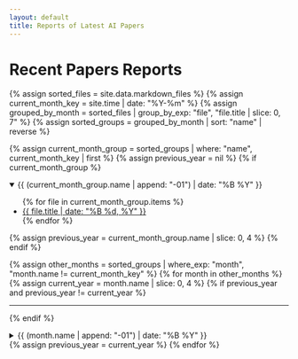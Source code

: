 ```yaml
---
layout: default
title: Reports of Latest AI Papers
---
```


# Recent Papers Reports

{% assign sorted_files = site.data.markdown_files %}
{% assign current_month_key = site.time | date: "%Y-%m" %}
{% assign grouped_by_month = sorted_files | group_by_exp: "file", "file.title | slice: 0, 7" %}
{% assign sorted_groups = grouped_by_month | sort: "name" | reverse %}

{% assign current_month_group = sorted_groups | where: "name", current_month_key | first %}
{% assign previous_year = nil %}
{% if current_month_group %}
<details open>
  <summary>{{ (current_month_group.name | append: "-01") | date: "%B %Y" }}</summary>
  <ul>
  {% for file in current_month_group.items %}
    <li><a href="{{ file.url }}">{{ file.title | date: "%B %d, %Y" }}</a></li>
  {% endfor %}
  </ul>
</details>
{% assign previous_year = current_month_group.name | slice: 0, 4 %}
{% endif %}

{% assign other_months = sorted_groups | where_exp: "month", "month.name != current_month_key" %}
{% for month in other_months %}
  {% assign current_year = month.name | slice: 0, 4 %}
  {% if previous_year and previous_year != current_year %}
    <hr>
  {% endif %}
  <details>
    <summary>{{ (month.name | append: "-01") | date: "%B %Y" }}</summary>
    <ul>
    {% for file in month.items %}
      <li><a href="{{ file.url }}">{{ file.title | date: "%B %d, %Y" }}</a></li>
    {% endfor %}
    </ul>
  </details>
  {% assign previous_year = current_year %}
{% endfor %}

